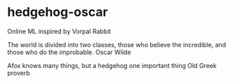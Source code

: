 # hedgehog-oscar
Online ML inspired by Vorpal Rabbit


The world is divided into two classes, those who believe the incredible, and those who do the improbable.
Oscar Wilde

Afox knows many things, but a hedgehog one important thing
Old Greek proverb
